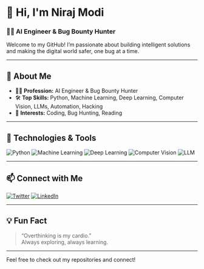 # 👋 Hi, I'm Niraj Modi

### 🧑‍💻 AI Engineer & Bug Bounty Hunter

Welcome to my GitHub! I’m passionate about building intelligent solutions and making the digital world safer, one bug at a time.

---

## 🚀 About Me

- 👨‍💻 **Profession:** AI Engineer & Bug Bounty Hunter  
- 🛠️ **Top Skills:** Python, Machine Learning, Deep Learning, Computer Vision, LLMs, Automation, Hacking
- 🐞 **Interests:** Coding, Bug Hunting, Reading

---

## 🔧 Technologies & Tools

![Python](https://img.shields.io/badge/-Python-3776AB?logo=python&logoColor=white&style=flat-square)
![Machine Learning](https://img.shields.io/badge/-Machine%20Learning-orange?style=flat-square)
![Deep Learning](https://img.shields.io/badge/-Deep%20Learning-blue?style=flat-square)
![Computer Vision](https://img.shields.io/badge/-Computer%20Vision-green?style=flat-square)
![LLM](https://img.shields.io/badge/-LLM-gray?style=flat-square)

---

## 📫 Connect with Me

[![Twitter](https://img.shields.io/badge/Twitter-1DA1F2?logo=twitter&logoColor=white&style=flat-square)](https://twitter.com/nirajmodi19)
[![LinkedIn](https://img.shields.io/badge/LinkedIn-0077B5?logo=linkedin&logoColor=white&style=flat-square)](https://www.linkedin.com/in/niraj-modi-495436119/)

---

## 💡 Fun Fact

> “Overthinking is my cardio.”  
> Always exploring, always learning.

---

Feel free to check out my repositories and connect!
